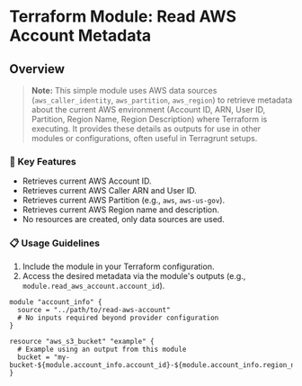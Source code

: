 # Terraform Module: Read AWS Account Metadata

## Overview
> **Note:** This simple module uses AWS data sources (`aws_caller_identity`, `aws_partition`, `aws_region`) to retrieve metadata about the current AWS environment (Account ID, ARN, User ID, Partition, Region Name, Region Description) where Terraform is executing. It provides these details as outputs for use in other modules or configurations, often useful in Terragrunt setups.

### 🔑 Key Features
- Retrieves current AWS Account ID.
- Retrieves current AWS Caller ARN and User ID.
- Retrieves current AWS Partition (e.g., `aws`, `aws-us-gov`).
- Retrieves current AWS Region name and description.
- No resources are created, only data sources are used.

### 📋 Usage Guidelines
1. Include the module in your Terraform configuration.
2. Access the desired metadata via the module's outputs (e.g., `module.read_aws_account.account_id`).

```hcl
module "account_info" {
  source = "../path/to/read-aws-account"
  # No inputs required beyond provider configuration
}

resource "aws_s3_bucket" "example" {
  # Example using an output from this module
  bucket = "my-bucket-${module.account_info.account_id}-${module.account_info.region_name}"
}
```

<!-- BEGIN_TF_DOCS -->
<!-- END_TF_DOCS -->
